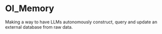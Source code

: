 # OI_Memory
Making a way to have LLMs autonomously construct, query and update an external database from raw data.
